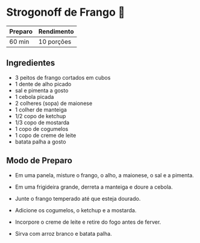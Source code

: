 # Strogonoff de Frango 🐔

 Preparo | Rendimento 
---|---
 60 min | 10 porções 


## Ingredientes

* 3 peitos de frango cortados em cubos
* 1 dente de alho picado
* sal e pimenta a gosto
* 1 cebola picada
* 2 colheres (sopa) de maionese
* 1 colher de manteiga
* 1/2 copo de ketchup
* 1/3 copo de mostarda
* 1 copo de cogumelos
* 1 copo de creme de leite
* batata palha a gosto

## Modo de Preparo
* Em uma panela, misture o frango, o alho, a maionese, o sal e a pimenta.

* Em uma frigideira grande, derreta a manteiga e doure a cebola.

* Junte o frango temperado até que esteja dourado.

* Adicione os cogumelos, o ketchup e a mostarda.

* Incorpore o creme de leite e retire do fogo antes de ferver.

* Sirva com arroz branco e batata palha.